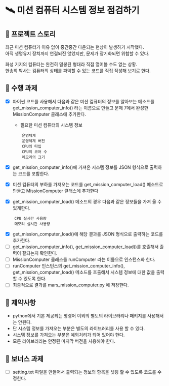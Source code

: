 # 🛰️ 미션 컴퓨터 시스템 정보 점검하기

## 📖 프로젝트 스토리
최근 미션 컴퓨터가 이유 없이 중간중간 다운되는 현상이 발생하기 시작했다.  
아직 생명유지 장치까지 연결되진 않았지만, 문제가 장기화되면 위험할 수 있다.  

화성 기지의 컴퓨터는 완전히 밀봉된 형태라 직접 열어볼 수도 없는 상황.  
한송희 박사는 컴퓨터의 상태를 파악할 수 있는 코드를 직접 작성해 보기로 한다.

## 🧰 수행 과제
- [x] 파이썬 코드를 사용해서 다음과 같은 미션 컴퓨터의 정보를 알아보는 메소드를 get_mission_computer_info()  라는 이름으로 만들고 문제 7에서 완성한 MissionComputer 클래스에 추가한다. 

    - 필요한 미션 컴퓨터의 시스템 정보
    ```
        운영체계
        운영체계 버전
        CPU의 타입
        CPU의 코어 수
        메모리의 크기
    ```
- [x] get_mission_computer_info()에 가져온 시스템 정보를 JSON 형식으로 출력하는 코드를 포함한다. 
- [x] 미션 컴퓨터의 부하를 가져오는 코드를 get_mission_computer_load() 메소드로 만들고 MissionComputer 클래스에 추가한다
- [x] get_mission_computer_load() 메소드의 경우 다음과 같은 정보들을 가져 올 수 있게한다. 
```
    CPU 실시간 사용량
    메모리 실시간 사용량 
```
- [x] get_mission_computer_load()에 해당 결과를 JSON 형식으로 출력하는 코드를 추가한다. 
- [ ] get_mission_computer_info(), get_mission_computer_load()를 호출해서 출력이 잘되는지 확인한다.  
- [ ] MissionComputer 클래스를 runComputer 라는 이름으로 인스턴스화 한다.  
- [ ] runComputer 인스턴스의 get_mission_computer_info(), get_mission_computer_load() 메소드를 호출해서 시스템 정보에 대한 값을 출력 할 수 있도록 한다.
- [ ] 최종적으로 결과를 mars_mission_computer.py 에 저장한다.

## 🚫 제약사항
- python에서 기본 제공되는 명령어 이외의 별도의 라이브러리나 패키지를 사용해서는 안된다. 
- 단 시스템 정보를 가져오는 부분은 별도의 라이브러리를 사용 할 수 있다. 
- 시스템 정보를 가져오는 부분은 예외처리가 되어 있어야 한다. 
- 모든 라이브러리는 안정된 마지막 버전을 사용해야 한다. 

## 🎁 보너스 과제
- [ ] setting.txt 파일을 만들어서 출력되는 정보의 항목을 셋팅 할 수 있도록 코드를 수정한다. 